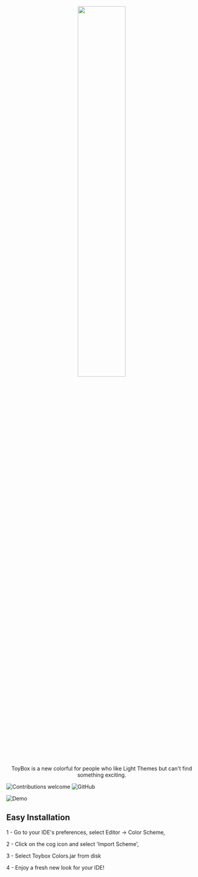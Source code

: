 <div align="center"><img width=50% src="https://github.com/JamesHarrys/Toybox/blob/master/img/logo.svg"></div>
<br/> <br/>
<p align="center">ToyBox is a new colorful for people who like Light Themes but can't find something exciting.</p>


![Contributions welcome](https://img.shields.io/badge/contributions-welcome-orange.svg)
![GitHub](https://img.shields.io/github/license/JamesHarrys/ToyBox)


![Demo](https://github.com/JamesHarrys/Toybox/blob/master/img/screenshot.png)


## Easy Installation

1 - Go to your IDE's preferences, select Editor -> Color Scheme, 

2 - Click on the cog icon and select 'Import Scheme', 

3 - Select Toybox Colors.jar from disk

4 - Enjoy a fresh new look for your IDE!
